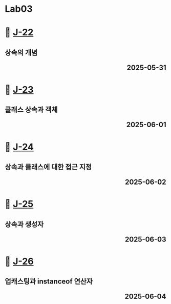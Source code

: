 # Lab03

# 📖 [J-22](./J_22.md)
**상속의 개념** <p align='right'>2025-05-31</p>
---
# 📖 [J-23](./J_23.md)
**클래스 상속과 객체** <p align='right'>2025-06-01</p>
---
# 📖 [J-24](./J_24.md)
**상속과 클래스에 대한 접근 지정** <p align='right'>2025-06-02</p>
---
# 📖 [J-25](./J_25.md)
**상속과 생성자** <p align='right'>2025-06-03</p>
---
# 📖 [J-26](./J_26.md)
**업캐스팅과 instanceof 연산자** <p align='right'>2025-06-04</p>
---
